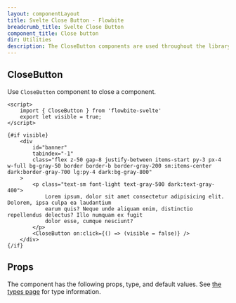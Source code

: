 ```yaml
---
layout: componentLayout
title: Svelte Close Button - Flowbite
breadcrumb_title: Svelte Close Button
component_title: Close button
dir: Utilities
description: The CloseButton components are used throughout the library and you can use it for your app as well
---
```


<script>
	import { TableProp, TableDefaultRow, GitHubSourceList } from '../../utils';
	import { A } from '$lib';
	import { props as items } from '../../props/CloseButton.json';

	let divClass = 'w-full relative overflow-x-auto shadow-md sm:rounded-lg py-4';
	let theadClass = 'text-xs text-gray-700 uppercase bg-gray-50 dark:bg-gray-700 dark:text-white';
  // lib files
  const libFiles = import.meta.glob('$lib/utils/CloseButton.svelte')
</script>



## CloseButton

Use `CloseButton` component to close a component.

```svelte example
<script>
	import { CloseButton } from 'flowbite-svelte'
	export let visible = true;
</script>

{#if visible}
	<div
		id="banner"
		tabindex="-1"
		class="flex z-50 gap-8 justify-between items-start py-3 px-4 w-full bg-gray-50 border border-b border-gray-200 sm:items-center dark:border-gray-700 lg:py-4 dark:bg-gray-800"
	>
		<p class="text-sm font-light text-gray-500 dark:text-gray-400">
			Lorem ipsum, dolor sit amet consectetur adipisicing elit. Dolorem, ipsa culpa ea laudantium
			earum quis? Neque unde aliquam enim, distinctio repellendus delectus? Illo numquam ex fugit
			dolor esse, cumque nesciunt?
		</p>
		<CloseButton on:click={() => (visible = false)} />
	</div>
{/if}
```

## Props

The component has the following props, type, and default values. 
See <A class="hover:underline" href="/pages/types">the types page</A>
for type information.

<TableProp>
	<TableDefaultRow {items} rowState="hover" />
</TableProp>
